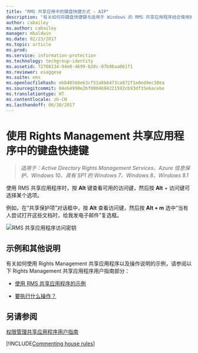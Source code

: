 ```yaml
---
title: "RMS 共享应用中的键盘快捷方式 - AIP"
description: "有关如何将键盘快捷键与适用于 Windows 的 RMS 共享应用程序结合使用的说明。"
author: cabailey
ms.author: cabailey
manager: mbaldwin
ms.date: 02/23/2017
ms.topic: article
ms.prod: 
ms.service: information-protection
ms.technology: techgroup-identity
ms.assetid: 72760134-94e0-4699-b20c-07b96aa061f1
ms.reviewer: esaggese
ms.suite: ems
ms.openlocfilehash: ebb40568e63cf51a8b6473ca872f1e0ed9ec30ea
ms.sourcegitcommit: 04eb4990e2bf0004684221592cb93df35e6acebe
ms.translationtype: HT
ms.contentlocale: zh-CN
ms.lasthandoff: 06/30/2017
---
```

# <a name="use-keyboard-shortcuts-in-the-rights-management-sharing-application"></a>使用 Rights Management 共享应用程序中的键盘快捷键

>*适用于：Active Directory Rights Management Services、Azure 信息保护、Windows 10、具有 SP1 的 Windows 7、Windows 8、Windows 8.1*

使用 RMS 共享应用程序时，按 **Alt** 键查看可用的访问键，然后按 **Alt** + 访问键可选择某个选项。

例如，在“共享保护项”对话框中，按 **Alt** 查看访问键，然后按 **Alt + m** 选中“当有人尝试打开这些文档时，给我发电子邮件”复选框。

![RMS 共享应用程序访问密钥](../media/ADRMS_MSRMSApp_AccessKeys.png)

## <a name="examples-and-other-instructions"></a>示例和其他说明
有关如何使用 Rights Management 共享应用程序以及操作说明的示例，请参阅以下 Rights Management 共享应用程序用户指南部分：

-   [使用 RMS 共享应用程序的示例](sharing-app-user-guide.md#examples-for-using-the-rms-sharing-application)

-   [要执行什么操作？](sharing-app-user-guide.md#what-do-you-want-to-do)

## <a name="see-also"></a>另请参阅
[权限管理共享应用程序用户指南](sharing-app-user-guide.md)

[!INCLUDE[Commenting house rules](../includes/houserules.md)]